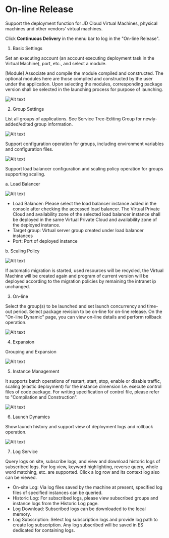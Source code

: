 # On-line Release

Support the deployment function for JD Cloud Virtual Machines, physical machines and other vendors’ virtual machines.

Click **Continuous Delivery** in the menu bar to log in the "On-line Release".

1. Basic Settings

Set an executing account (an account executing deployment task in the Virtual Machine), port, etc., and select a module.

[Module] Associate and compile the module compiled and constructed. The optional modules here are those compiled and constructed by the user under the application. Upon selecting the modules, corresponding package version shall be selected in the launching process for purpose of launching.

![Alt text](https://github.com/jdcloudcom/cn/blob/DevOps/image/DevOps/Operation19.png)

2. Group Settings

List all groups of applications. See Service Tree-Editing Group for newly-added/edited group information.

![Alt text](https://github.com/jdcloudcom/cn/blob/DevOps/image/DevOps/Operation20.png)

Support configuration operation for groups, including environment variables and configuration files.

![Alt text](https://github.com/jdcloudcom/cn/blob/DevOps/image/DevOps/Operation21.png)

Support load balancer configuration and scaling policy operation for groups supporting scaling.

a. Load Balancer

![Alt text](https://github.com/jdcloudcom/cn/blob/DevOps/image/DevOps/Operation22.png)

- Load Balancer: Please select the load balancer instance added in the console after checking the accessed load balancer. The Virtual Private Cloud and availability zone of the selected load balancer instance shall be deployed in the same Virtual Private Cloud and availability zone of the deployed instance.
- Target group: Virtual server group created under load balancer instances
- Port: Port of deployed instance


b. Scaling Policy

![Alt text](https://github.com/jdcloudcom/cn/blob/DevOps/image/DevOps/Operation23.png)

If automatic migration is started, used resources will be recycled, the Virtual Machine will be created again and program of current version will be deployed according to the migration policies by remaining the intranet ip unchanged.

3. On-line

Select the group(s) to be launched and set launch concurrency and time-out period. Select package revision to be on-line for on-line release. On the "On-line Dynamic" page, you can view on-line details and perform rollback operation.

![Alt text](https://github.com/jdcloudcom/cn/blob/DevOps/image/DevOps/Operation24.png)

4. Expansion

Grouping and Expansion

![Alt text](https://github.com/jdcloudcom/cn/blob/DevOps/image/DevOps/Operation25.png)

5. Instance Management

It supports batch operations of restart, start, stop, enable or disable traffic, scaling (elastic deployment) for the instance dimension I.e. execute control files of code package. For writing specification of control file, please refer to "Compilation and Construction".

![Alt text](https://github.com/jdcloudcom/cn/blob/DevOps/image/DevOps/Operation26.png)

6. Launch Dynamics

Show launch history and support view of deployment logs and rollback operation.

![Alt text](https://github.com/jdcloudcom/cn/blob/DevOps/image/DevOps/Operation27.png)

7. Log Service

Query logs on site, subscribe logs, and view and download historic logs of subscribed logs. For log view, keyword highlighting, reverse query, whole word matching, etc. are supported. Click a log row and its context log also can be viewed.

- On-site Log: Via log files saved by the machine at present, specified log files of specified instances can be queried.
- Historic Log: For subscribed logs, please view subscribed groups and instance logs from the Historic Log page.
- Log Download: Subscribed logs can be downloaded to the local memory.
- Log Subscription: Select log subscription logs and provide log path to create log subscription. Any log subscribed will be saved in ES dedicated for containing logs.


